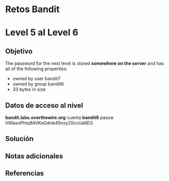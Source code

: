 # Retos Bandit 

# Level 5 al Level 6

## Objetivo 

The password for the next level is stored **somewhere on the server** and has all of the following properties:

- owned by user bandit7
- owned by group bandit6
- 33 bytes in size
## Datos de acceso al nivel 
**bandit.labs.overthewire.org**
cuenta
**bandit6**
passw
HWasnPhtq9AVKe0dmk45nxy20cvUa6EG

## Solución 




## Notas adicionales


## Referencias 
